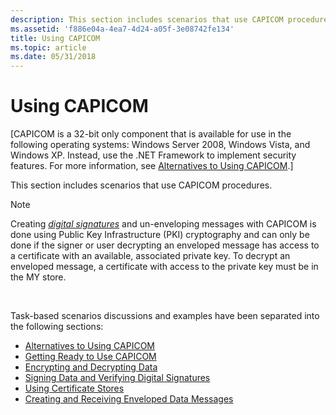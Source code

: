 ```yaml
---
description: This section includes scenarios that use CAPICOM procedures.
ms.assetid: 'f886e04a-4ea7-4d24-a05f-3e08742fe134'
title: Using CAPICOM
ms.topic: article
ms.date: 05/31/2018
---
```


# Using CAPICOM

\[CAPICOM is a 32-bit only component that is available for use in the following operating systems: Windows Server 2008, Windows Vista, and Windows XP. Instead, use the .NET Framework to implement security features. For more information, see [Alternatives to Using CAPICOM](alternatives-to-using-capicom.md).\]

This section includes scenarios that use CAPICOM procedures.

> [!Note]  
> Creating [*digital signatures*](../secgloss/d-gly.md) and un-enveloping messages with CAPICOM is done using Public Key Infrastructure (PKI) cryptography and can only be done if the signer or user decrypting an enveloped message has access to a certificate with an available, associated private key. To decrypt an enveloped message, a certificate with access to the private key must be in the MY store.

 

Task-based scenarios discussions and examples have been separated into the following sections:

-   [Alternatives to Using CAPICOM](alternatives-to-using-capicom.md)
-   [Getting Ready to Use CAPICOM](getting-ready-to-use-capicom.md)
-   [Encrypting and Decrypting Data](encrypting-and-decrypting-data.md)
-   [Signing Data and Verifying Digital Signatures](signing-data-and-verifying-digital-signatures.md)
-   [Using Certificate Stores](using-certificate-stores.md)
-   [Creating and Receiving Enveloped Data Messages](creating-and-receiving-enveloped-data-messages-in-capicom.md)

 

 
